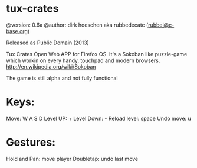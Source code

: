 tux-crates
==========
@version: 0.6a
@author: dirk hoeschen aka rubbedecatc (rubbel@c-base.org)

Released as Public Domain (2013)

Tux Crates Open Web APP for Firefox OS.
It's a Sokoban like puzzle-game which workin on every handy, touchpad and modern browsers.
http://en.wikipedia.org/wiki/Sokoban

The game is still alpha and not fully functional

Keys:
=============
Move: W A S D
Level UP: +
Level Down: -
Reload level: space
Undo move: u

Gestures:
============
Hold and Pan: move player
Doubletap: undo last move
